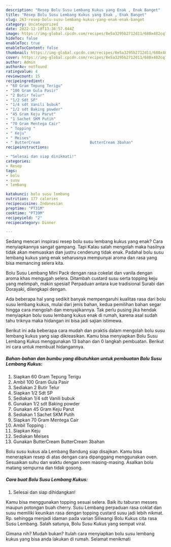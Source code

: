 ```yaml
---
description: "Resep Bolu Susu Lembang Kukus yang Enak , Enak Banget"
title: "Resep Bolu Susu Lembang Kukus yang Enak , Enak Banget"
slug: 263-resep-bolu-susu-lembang-kukus-yang-enak-enak-banget
category: Uncategorized
date: 2022-12-10T13:36:57.044Z
image: https://img-global.cpcdn.com/recipes/8e5a3295b2712d11/680x482cq70/bolu-susu-lembang-kukus-foto-resep-utama.jpg
hideToc: false
enableToc: true
enableTocContent: false
thumbnail: https://img-global.cpcdn.com/recipes/8e5a3295b2712d11/680x482cq70/bolu-susu-lembang-kukus-foto-resep-utama.jpg
cover: https://img-global.cpcdn.com/recipes/8e5a3295b2712d11/680x482cq70/bolu-susu-lembang-kukus-foto-resep-utama.jpg
author: Admin
authorAv: notfound
ratingvalue: 4
reviewcount: 15
recipeingredient:
- "60 Gram Tepung Terigu"
- "100 Gram Gula Pasir"
- "2 Butir Telur"
- "1/2 Sdt SP"
- "1/4 sdt Vanili bubuk"
- "1/2 sdt Baking powder"
- "45 Gram Keju Parut"
- "1 Sachet SKM Putih"
- "70 Gram Mentega Cair"
- " Topping "
- " Keju"
- " Meises"
- " ButterCream                      ButterCream 3bahan"
recipeinstructions:

- "Selesai dan siap dinikmati!"
categories:
- Resep
tags:
- bolu
- susu
- lembang

katakunci: bolu susu lembang 
nutrition: 177 calories
recipecuisine: Indonesian
preptime: "PT31M"
cooktime: "PT39M"
recipeyield: "2"
recipecategory: Dinner

---
```



Sedang mencari inspirasi resep bolu susu lembang kukus yang enak? Cara menyiapkannya sangat gampang. Tapi Kalau salah mengolah maka hasilnya tidak akan memuaskan dan justru cenderung tidak enak. Padahal bolu susu lembang kukus yang enak seharusnya mempunyai aroma dan rasa yang bisa memancing selera kita.


Bolu Susu Lembang Mini Pack dengan rasa cokelat dan vanila dengan aroma khas mengugah selera. Ditambah custard susu serta topping keju yang melimpah, makin spesial! Perpaduan antara kue tradisional Surabi dan Dorayaki, dilengkapi dengan.

Ada beberapa hal yang sedikit banyak mempengaruhi kualitas rasa dari bolu susu lembang kukus, mulai dari jenis bahan, kedua pemilihan bahan segar hingga cara mengolah dan menyajikannya. Tak perlu pusing jika hendak menyiapkan bolu susu lembang kukus enak di rumah, karena asal sudah tahu triknya maka hidangan ini bisa jadi sajian istimewa.


Berikut ini ada beberapa cara mudah dan praktis dalam mengolah bolu susu lembang kukus yang siap dikreasikan. Kamu bisa menyiapkan Bolu Susu Lembang Kukus menggunakan 13 bahan dan 0 langkah pembuatan. Berikut ini cara untuk membuat hidangannya.

<!--inarticleads1-->

##### Bahan-bahan dan bumbu yang dibutuhkan untuk pembuatan Bolu Susu Lembang Kukus:

1. Siapkan 60 Gram Tepung Terigu
1. Ambil 100 Gram Gula Pasir
1. Sediakan 2 Butir Telur
1. Siapkan 1/2 Sdt SP
1. Sediakan 1/4 sdt Vanili bubuk
1. Gunakan 1/2 sdt Baking powder
1. Gunakan 45 Gram Keju Parut
1. Sediakan 1 Sachet SKM Putih
1. Siapkan 70 Gram Mentega Cair
1. Ambil  Topping :
1. Siapkan  Keju
1. Sediakan  Meises
1. Gunakan  ButterCream                      ButterCream 3bahan


Bolu susu kukus ala Lembang Bandung siap disajikan. Kamu bisa menerapkan resep di atas dengan cara dipanggang menggunakan oven. Sesuaikan suhu dan waktu dengan oven masing-masing. Asalkan bolu matang sempurna dan tidak gosong. 

<!--inarticleads2-->

##### Cara buat Bolu Susu Lembang Kukus:


1. Selesai dan siap dihidangkan!

Kamu bisa menggunakan topping sesuai selera. Baik itu taburan messes maupun potongan buah cherry. Susu Lembang perpaduan rasa coklat dan susu memiliki keunikan rasa dengan topping custard susu jadi lebih nikmat. Rp. sehingga menjadi idaman pada varian Siliwangi Bolu Kukus cita rasa Susu Lembang. Salah satunya, Bolu Susu Kukus yang sempat viral. 

Gimana nih? Mudah bukan? Itulah cara menyiapkan bolu susu lembang kukus yang bisa anda lakukan di rumah. Selamat menikmati
